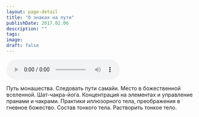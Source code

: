 ```yaml
---
layout: page-detail
title: "О знаках на пути"
publishDate: 2017.02.06
description: ""
tags:
image:
draft: false
---
```


<audio title="2017.02.06 - О знаках на пути.mp3" src="/upload/iblock/644/644f216cbeebf798ee6fea6247cadc9b.mp3" controls=""></audio>

 Путь монашества. Следовать пути самайи. Место в божественной вселенной. Шат-чакра-йога. Концентрация на элементах и управление пранами и чакрами. Практики иллюзорного тела, преображения в гневное божество. Состав тонкого тела. Растворить тонкое тело. 

  
